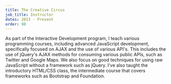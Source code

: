```yaml
---
title: The Creative Circus
job_title: Instructor
dates: 2013 - Present
order: 98
---
```


As part of the Interactive Development program, I teach various programming
courses, including advanced JavaScript development, specifically focused on AJAX
and the use of various API's. This includes the use of jQuery's AJAX methods for
consuming various public APIs, such as Twitter and Google Maps. We also focus on
good techniques for using raw JavaScript without a framework such as jQuery.
I've also taught the introductory HTML/CSS class, the intermediate course that
covers frameworks such as Bootstrap and Foundation.
